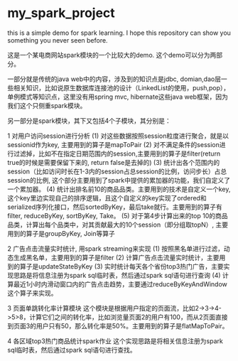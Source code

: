 # my_spark_project

this is a simple demo for spark learning. 
I hope this repository can show you something you never seen before.


这是一个某电商网站spark模块的一个比较大的demo. 这个demo可以分为两部分。

一部分就是传统的java web中的内容，涉及到的知识点是jdbc, domian,dao层一些相关知识，比如说原生数据库连接池的设计（LinkedList的使用，push,pop），单例模式等知识点，这里没有用spring mvc, hibernate这些java web框架，因为我们这个只侧重spark模块。

另一部分是spark模块，其下又包括4个子模块，其分别是：





1	对用户访问session进行分析
  (1)	对这些数据按照session粒度进行聚合，就是以sessionid作为key, 主要用到的算子是mapToPair
  (2)	对不满足条件的session进行过滤掉，比如不在指定日期范围内的session,主要用到的算子是filter(return true的时候是需要保留下来的, return false是去掉的)
  (3)	统计出各个范围内的session（比如访问时长在1-3内的session占总session的比例，访问步长）占总session的比例, 这个部分主要用到了spark中提供的累加器的功能，我们自定义了一个累加器。
  (4)	统计出排名前10的商品品类。主要用到的技术是自定义一个key, 这个key里边实现自己的排序逻辑，且这个自定义的key实现了ordered和serialized序列化接口，然后sortedByKey，最后take就行。主要用到的算子有filter, reduceByKey, sortByKey,
  Take。
  (5)	对于第4步计算出来的top 10的商品品类，计算出每个品类中，对其贡献最大的10个session（即分组取topN）, 主要用到的算子是groupByKey, Join等算子
  
  
  
  
  
  
2	广告点击流量实时统计, 用spark streaming来实现
  (1)	按照黑名单进行过滤，动态生成黑名单，主要用到的算子是filter
  (2)	计算广告点击流量实时统计，主要用到的算子是updateStateByKey
  (3)	实时统计每天各个省份top3热门广告，主要实现思路是将信息注册为spark sql临时表，然后通过spark sql语句进行查询
  (4)	计算最近1小时内滑动窗口内的广告点击趋势，主要通过reduceByKeyAndWindow这个算子来实现。
  
  
  
  
  
  
  

3	页面单跳转化率计算模块
  这个模块是根据用户指定的页面流，比如2->3->4->5>8，计算它们之间的转化率，比如浏览量页面2的用户有100，而从2页面直接到页面3的用户只有50，那么转化率是50%。主要用到的算子是flatMapToPair。
  
  
  
  
  
  
  
4	各区域top3热门商品统计spark作业
  这个实现思路是将相关信息注册为spark sql临时表，然后通过spark sql语句进行查找。
